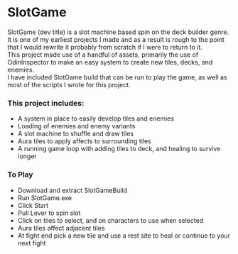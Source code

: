 # SlotGame
SlotGame (dev title) is a slot machine based spin on the deck builder genre.\
It is one of my earliest projects I made and as a result is rough to the point that I would rewrite it probably from scratch if I were to return to it.\
This project made use of a handful of assets, primarily the use of OdinInspector to make an easy system to create new tiles, decks, and enemies.\
I have included SlotGame build that can be run to play the game, as well as most of the scripts I wrote for this project.

### This project includes:
 - A system in place to easily develop tiles and enemies
 - Loading of enemies and enemy variants
 - A slot machine to shuffle and draw tiles
 - Aura tiles to apply affects to surrounding tiles
 - A running game loop with adding tiles to deck, and healing to survive longer

### To Play
 - Download and extract SlotGameBuild
 - Run SlotGame.exe
 - Click Start
 - Pull Lever to spin slot
 - Click on tiles to select, and on characters to use when selected
 - Aura tiles affect adjacent tiles
 - At fight end pick a new tile and use a rest site to heal or continue to your next fight
